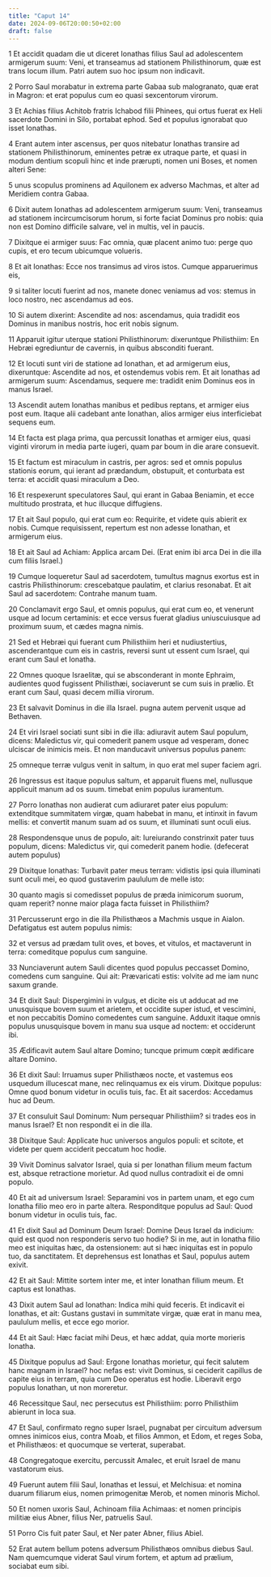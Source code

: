 ```yaml
---
title: "Caput 14"
date: 2024-09-06T20:00:50+02:00
draft: false
---
```



1 Et accidit quadam die ut diceret Ionathas filius Saul ad adolescentem armigerum suum: Veni, et transeamus ad stationem Philisthinorum, quæ est trans locum illum. Patri autem suo hoc ipsum non indicavit.

2 Porro Saul morabatur in extrema parte Gabaa sub malogranato, quæ erat in Magron: et erat populus cum eo quasi sexcentorum virorum.

3 Et Achias filius Achitob fratris Ichabod filii Phinees, qui ortus fuerat ex Heli sacerdote Domini in Silo, portabat ephod. Sed et populus ignorabat quo isset Ionathas.

4 Erant autem inter ascensus, per quos nitebatur Ionathas transire ad stationem Philisthinorum, eminentes petræ ex utraque parte, et quasi in modum dentium scopuli hinc et inde prærupti, nomen uni Boses, et nomen alteri Sene:

5 unus scopulus prominens ad Aquilonem ex adverso Machmas, et alter ad Meridiem contra Gabaa.

6 Dixit autem Ionathas ad adolescentem armigerum suum: Veni, transeamus ad stationem incircumcisorum horum, si forte faciat Dominus pro nobis: quia non est Domino difficile salvare, vel in multis, vel in paucis.

7 Dixitque ei armiger suus: Fac omnia, quæ placent animo tuo: perge quo cupis, et ero tecum ubicumque volueris.

8 Et ait Ionathas: Ecce nos transimus ad viros istos. Cumque apparuerimus eis,

9 si taliter locuti fuerint ad nos, manete donec veniamus ad vos: stemus in loco nostro, nec ascendamus ad eos.

10 Si autem dixerint: Ascendite ad nos: ascendamus, quia tradidit eos Dominus in manibus nostris, hoc erit nobis signum.

11 Apparuit igitur uterque stationi Philisthinorum: dixeruntque Philisthiim: En Hebræi egrediuntur de cavernis, in quibus absconditi fuerant.

12 Et locuti sunt viri de statione ad Ionathan, et ad armigerum eius, dixeruntque: Ascendite ad nos, et ostendemus vobis rem. Et ait Ionathas ad armigerum suum: Ascendamus, sequere me: tradidit enim Dominus eos in manus Israel.

13 Ascendit autem Ionathas manibus et pedibus reptans, et armiger eius post eum. Itaque alii cadebant ante Ionathan, alios armiger eius interficiebat sequens eum.

14 Et facta est plaga prima, qua percussit Ionathas et armiger eius, quasi viginti virorum in media parte iugeri, quam par boum in die arare consuevit.

15 Et factum est miraculum in castris, per agros: sed et omnis populus stationis eorum, qui ierant ad prædandum, obstupuit, et conturbata est terra: et accidit quasi miraculum a Deo.

16 Et respexerunt speculatores Saul, qui erant in Gabaa Beniamin, et ecce multitudo prostrata, et huc illucque diffugiens.

17 Et ait Saul populo, qui erat cum eo: Requirite, et videte quis abierit ex nobis. Cumque requisissent, repertum est non adesse Ionathan, et armigerum eius.

18 Et ait Saul ad Achiam: Applica arcam Dei. (Erat enim ibi arca Dei in die illa cum filiis Israel.)

19 Cumque loqueretur Saul ad sacerdotem, tumultus magnus exortus est in castris Philisthinorum: crescebatque paulatim, et clarius resonabat. Et ait Saul ad sacerdotem: Contrahe manum tuam.

20 Conclamavit ergo Saul, et omnis populus, qui erat cum eo, et venerunt usque ad locum certaminis: et ecce versus fuerat gladius uniuscuiusque ad proximum suum, et cædes magna nimis.

21 Sed et Hebræi qui fuerant cum Philisthiim heri et nudiustertius, ascenderantque cum eis in castris, reversi sunt ut essent cum Israel, qui erant cum Saul et Ionatha.

22 Omnes quoque Israelitæ, qui se absconderant in monte Ephraim, audientes quod fugissent Philisthæi, sociaverunt se cum suis in prælio. Et erant cum Saul, quasi decem millia virorum.

23 Et salvavit Dominus in die illa Israel. pugna autem pervenit usque ad Bethaven.

24 Et viri Israel sociati sunt sibi in die illa: adiuravit autem Saul populum, dicens: Maledictus vir, qui comederit panem usque ad vesperam, donec ulciscar de inimicis meis. Et non manducavit universus populus panem:

25 omneque terræ vulgus venit in saltum, in quo erat mel super faciem agri.

26 Ingressus est itaque populus saltum, et apparuit fluens mel, nullusque applicuit manum ad os suum. timebat enim populus iuramentum.

27 Porro Ionathas non audierat cum adiuraret pater eius populum: extenditque summitatem virgæ, quam habebat in manu, et intinxit in favum mellis: et convertit manum suam ad os suum, et illuminati sunt oculi eius.

28 Respondensque unus de populo, ait: Iureiurando constrinxit pater tuus populum, dicens: Maledictus vir, qui comederit panem hodie. (defecerat autem populus)

29 Dixitque Ionathas: Turbavit pater meus terram: vidistis ipsi quia illuminati sunt oculi mei, eo quod gustaverim paululum de melle isto:

30 quanto magis si comedisset populus de præda inimicorum suorum, quam reperit? nonne maior plaga facta fuisset in Philisthiim?

31 Percusserunt ergo in die illa Philisthæos a Machmis usque in Aialon. Defatigatus est autem populus nimis:

32 et versus ad prædam tulit oves, et boves, et vitulos, et mactaverunt in terra: comeditque populus cum sanguine.

33 Nunciaverunt autem Sauli dicentes quod populus peccasset Domino, comedens cum sanguine. Qui ait: Prævaricati estis: volvite ad me iam nunc saxum grande.

34 Et dixit Saul: Dispergimini in vulgus, et dicite eis ut adducat ad me unusquisque bovem suum et arietem, et occidite super istud, et vescimini, et non peccabitis Domino comedentes cum sanguine. Adduxit itaque omnis populus unusquisque bovem in manu sua usque ad noctem: et occiderunt ibi.

35 Ædificavit autem Saul altare Domino; tuncque primum cœpit ædificare altare Domino.

36 Et dixit Saul: Irruamus super Philisthæos nocte, et vastemus eos usquedum illucescat mane, nec relinquamus ex eis virum. Dixitque populus: Omne quod bonum videtur in oculis tuis, fac. Et ait sacerdos: Accedamus huc ad Deum.

37 Et consuluit Saul Dominum: Num persequar Philisthiim? si trades eos in manus Israel? Et non respondit ei in die illa.

38 Dixitque Saul: Applicate huc universos angulos populi: et scitote, et videte per quem acciderit peccatum hoc hodie.

39 Vivit Dominus salvator Israel, quia si per Ionathan filium meum factum est, absque retractione morietur. Ad quod nullus contradixit ei de omni populo.

40 Et ait ad universum Israel: Separamini vos in partem unam, et ego cum Ionatha filio meo ero in parte altera. Responditque populus ad Saul: Quod bonum videtur in oculis tuis, fac.

41 Et dixit Saul ad Dominum Deum Israel: Domine Deus Israel da indicium: quid est quod non responderis servo tuo hodie? Si in me, aut in Ionatha filio meo est iniquitas hæc, da ostensionem: aut si hæc iniquitas est in populo tuo, da sanctitatem. Et deprehensus est Ionathas et Saul, populus autem exivit.

42 Et ait Saul: Mittite sortem inter me, et inter Ionathan filium meum. Et captus est Ionathas.

43 Dixit autem Saul ad Ionathan: Indica mihi quid feceris. Et indicavit ei Ionathas, et ait: Gustans gustavi in summitate virgæ, quæ erat in manu mea, paululum mellis, et ecce ego morior.

44 Et ait Saul: Hæc faciat mihi Deus, et hæc addat, quia morte morieris Ionatha.

45 Dixitque populus ad Saul: Ergone Ionathas morietur, qui fecit salutem hanc magnam in Israel? hoc nefas est: vivit Dominus, si ceciderit capillus de capite eius in terram, quia cum Deo operatus est hodie. Liberavit ergo populus Ionathan, ut non moreretur.

46 Recessitque Saul, nec persecutus est Philisthiim: porro Philisthiim abierunt in loca sua.

47 Et Saul, confirmato regno super Israel, pugnabat per circuitum adversum omnes inimicos eius, contra Moab, et filios Ammon, et Edom, et reges Soba, et Philisthæos: et quocumque se verterat, superabat.

48 Congregatoque exercitu, percussit Amalec, et eruit Israel de manu vastatorum eius.

49 Fuerunt autem filii Saul, Ionathas et Iessui, et Melchisua: et nomina duarum filiarum eius, nomen primogenitæ Merob, et nomen minoris Michol.

50 Et nomen uxoris Saul, Achinoam filia Achimaas: et nomen principis militiæ eius Abner, filius Ner, patruelis Saul.

51 Porro Cis fuit pater Saul, et Ner pater Abner, filius Abiel.

52 Erat autem bellum potens adversum Philisthæos omnibus diebus Saul. Nam quemcumque viderat Saul virum fortem, et aptum ad prælium, sociabat eum sibi.

